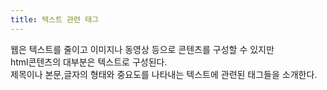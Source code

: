 ```yaml
---
title: 텍스트 관련 태그
---
```


웹은 텍스트를 줄이고 이미지나 동영상 등으로 콘텐츠를 구성할 수 있지만 <br>
html콘텐츠의 대부분은 텍스트로 구성된다. <br>
제목이나 본문,글자의 형태와 중요도를 나타내는 텍스트에 관련된 태그들을 소개한다.<br>












